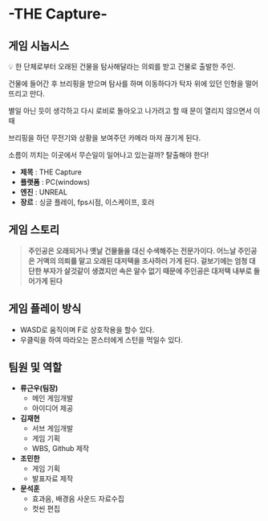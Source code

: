 # -THE Capture-
## 게임 시놉시스
💡 한 단체로부터 오래된 건물을 탐사해달라는 의뢰를 받고 건물로 출발한 주인.

건물에 들어간 후 브리핑을 받으며 탐사를 하며 이동하다가 탁자 위에 있던 인형을 떨어뜨리고 만다.

별일 아닌 듯이 생각하고 다시 로비로 돌아오고 나가려고 할 때 문이 열리지 않으면서 이 때 

브리핑을 하던 무전기와 상황을 보여주던 카메라 마저 끊기게 된다.

소름이 끼치는 이곳에서 무슨일이 일어나고 있는걸까? 탈출해야 한다!

</aside>

* **제목** : THE Capture
* **플랫폼** : PC(windows)
* **엔진** : UNREAL
* **장르** : 싱글 플레이,  fps시점, 이스케이프, 호러

## 게임 스토리
> **주인공은 오래되거나 옛날 건물들을 대신 수색해주는 전문가이다. 어느날 주인공은 거액의 의뢰를 맡고 오래된 대저택을 조사하러 가게 된다. 겉보기에는 엄청 대단한 부자가 살것같이 생겼지만 속은 알수 없기 때문에 주인공은 대저택 내부로 들어가게 된다**
## 게임 플레이 방식
* WASD로 움직이며 F로 상호작용을 할수 있다.
* 우클릭을 하여 따라오는 몬스터에게 스턴을 먹일수 있다.
## 팀원 및 역할
* **류근우(팀장)**
  * 메인 게임개발
  * 아이디어 제공
* **김재현**
  * 서브 게임개발
  * 게임 기획
  * WBS, Github 제작
* **조민한**
  * 게임 기획
  * 발표자료 제작
* **문석훈**
  * 효과음, 배경음 사운드 자료수집
  * 컷씬 편집
